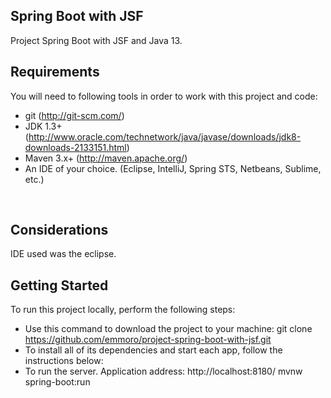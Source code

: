 ## Spring Boot with JSF
Project Spring Boot with JSF and Java 13.
</br>

## Requirements
You will need to following tools in order to work with this project and code:

* git (http://git-scm.com/)
* JDK 1.3+ (http://www.oracle.com/technetwork/java/javase/downloads/jdk8-downloads-2133151.html)
* Maven 3.x+ (http://maven.apache.org/)
* An IDE of your choice. (Eclipse, IntelliJ, Spring STS, Netbeans, Sublime, etc.)
</br>

## Considerations
IDE used was the eclipse.
</br>

## Getting Started
To run this project locally, perform the following steps:

* Use this command to download the project to your machine: git clone https://github.com/emmoro/project-spring-boot-with-jsf.git
* To install all of its dependencies and start each app, follow the instructions below:
* To run the server. Application address: http://localhost:8180/
mvnw spring-boot:run
